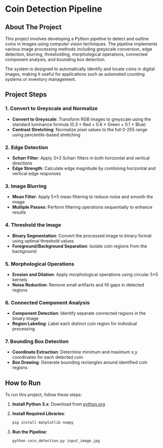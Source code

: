 # Coin Detection Pipeline

## About The Project

This project involves developing a Python pipeline to detect and outline coins in images using computer vision techniques. The pipeline implements various image processing methods including greyscale conversion, edge detection, blurring, thresholding, morphological operations, connected component analysis, and bounding box detection.

The system is designed to automatically identify and locate coins in digital images, making it useful for applications such as automated counting systems or inventory management.

## Project Steps

### 1. Convert to Greyscale and Normalize
- **Convert to Greyscale**: Transform RGB images to greyscale using the standard luminance formula (0.3 × Red + 0.6 × Green + 0.1 × Blue)
- **Contrast Stretching**: Normalize pixel values to the full 0-255 range using percentile-based stretching

### 2. Edge Detection
- **Scharr Filter**: Apply 3×3 Scharr filters in both horizontal and vertical directions
- **Edge Strength**: Calculate edge magnitude by combining horizontal and vertical edge responses

### 3. Image Blurring
- **Mean Filter**: Apply 5×5 mean filtering to reduce noise and smooth the image
- **Multiple Passes**: Perform filtering operations sequentially to enhance results

### 4. Threshold the Image
- **Binary Segmentation**: Convert the processed image to binary format using optimal threshold values
- **Foreground/Background Separation**: Isolate coin regions from the background

### 5. Morphological Operations
- **Erosion and Dilation**: Apply morphological operations using circular 5×5 kernels
- **Noise Reduction**: Remove small artifacts and fill gaps in detected regions

### 6. Connected Component Analysis
- **Component Detection**: Identify separate connected regions in the binary image
- **Region Labeling**: Label each distinct coin region for individual processing

### 7. Bounding Box Detection
- **Coordinate Extraction**: Determine minimum and maximum x,y coordinates for each detected coin
- **Box Drawing**: Generate bounding rectangles around identified coin regions

## How to Run

To run this project, follow these steps:

1. **Install Python 3.x**: Download from [python.org](https://www.python.org/)

2. **Install Required Libraries**:
   ```bash
   pip install matplotlib numpy
   ```

3. **Run the Pipeline**:
   ```bash
   python coin_detection.py input_image.jpg
   ```
